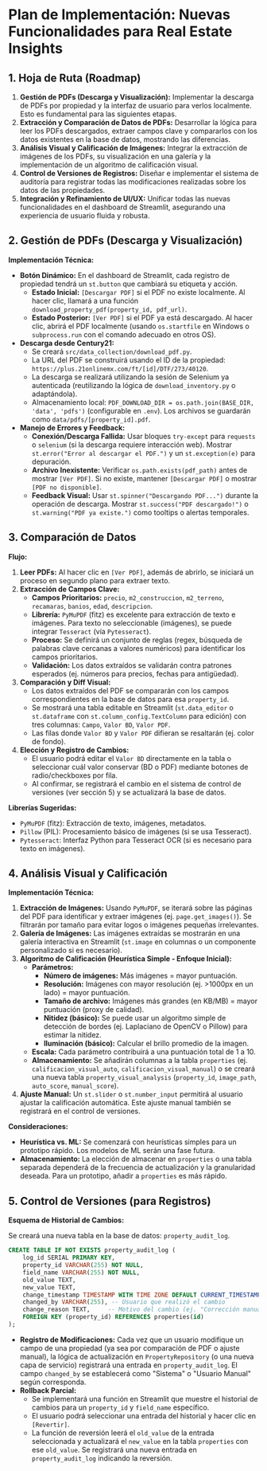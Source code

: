 # Plan de Implementación: Nuevas Funcionalidades para Real Estate Insights

## 1. Hoja de Ruta (Roadmap)

1.  **Gestión de PDFs (Descarga y Visualización):** Implementar la descarga de PDFs por propiedad y la interfaz de usuario para verlos localmente. Esto es fundamental para las siguientes etapas.
2.  **Extracción y Comparación de Datos de PDFs:** Desarrollar la lógica para leer los PDFs descargados, extraer campos clave y compararlos con los datos existentes en la base de datos, mostrando las diferencias.
3.  **Análisis Visual y Calificación de Imágenes:** Integrar la extracción de imágenes de los PDFs, su visualización en una galería y la implementación de un algoritmo de calificación visual.
4.  **Control de Versiones de Registros:** Diseñar e implementar el sistema de auditoría para registrar todas las modificaciones realizadas sobre los datos de las propiedades.
5.  **Integración y Refinamiento de UI/UX:** Unificar todas las nuevas funcionalidades en el dashboard de Streamlit, asegurando una experiencia de usuario fluida y robusta.

## 2. Gestión de PDFs (Descarga y Visualización)

**Implementación Técnica:**

*   **Botón Dinámico:** En el dashboard de Streamlit, cada registro de propiedad tendrá un `st.button` que cambiará su etiqueta y acción.
    *   **Estado Inicial:** `[Descargar PDF]` si el PDF no existe localmente. Al hacer clic, llamará a una función `download_property_pdf(property_id, pdf_url)`.
    *   **Estado Posterior:** `[Ver PDF]` si el PDF ya está descargado. Al hacer clic, abrirá el PDF localmente (usando `os.startfile` en Windows o `subprocess.run` con el comando adecuado en otros OS).
*   **Descarga desde Century21:**
    *   Se creará `src/data_collection/download_pdf.py`.
    *   La URL del PDF se construirá usando el ID de la propiedad: `https://plus.21onlinemx.com/ft/[id]/DTF/273/40120`.
    *   La descarga se realizará utilizando la sesión de Selenium ya autenticada (reutilizando la lógica de `download_inventory.py` o adaptándola).
    *   Almacenamiento local: `PDF_DOWNLOAD_DIR = os.path.join(BASE_DIR, 'data', 'pdfs')` (configurable en `.env`). Los archivos se guardarán como `data/pdfs/[property_id].pdf`.
*   **Manejo de Errores y Feedback:**
    *   **Conexión/Descarga Fallida:** Usar bloques `try-except` para `requests` o `selenium` (si la descarga requiere interacción web). Mostrar `st.error("Error al descargar el PDF.")` y un `st.exception(e)` para depuración.
    *   **Archivo Inexistente:** Verificar `os.path.exists(pdf_path)` antes de mostrar `[Ver PDF]`. Si no existe, mantener `[Descargar PDF]` o mostrar `[PDF no disponible]`.
    *   **Feedback Visual:** Usar `st.spinner("Descargando PDF...")` durante la operación de descarga. Mostrar `st.success("PDF descargado!")` o `st.warning("PDF ya existe.")` como tooltips o alertas temporales.

## 3. Comparación de Datos

**Flujo:**

1.  **Leer PDFs:** Al hacer clic en `[Ver PDF]`, además de abrirlo, se iniciará un proceso en segundo plano para extraer texto.
2.  **Extracción de Campos Clave:**
    *   **Campos Prioritarios:** `precio`, `m2_construccion`, `m2_terreno`, `recamaras`, `banios`, `edad`, `descripcion`.
    *   **Librería:** `PyMuPDF` (fitz) es excelente para extracción de texto e imágenes. Para texto no seleccionable (imágenes), se puede integrar `Tesseract` (vía `Pytesseract`).
    *   **Proceso:** Se definirá un conjunto de reglas (regex, búsqueda de palabras clave cercanas a valores numéricos) para identificar los campos prioritarios.
    *   **Validación:** Los datos extraídos se validarán contra patrones esperados (ej. números para precios, fechas para antigüedad).
3.  **Comparación y Diff Visual:**
    *   Los datos extraídos del PDF se compararán con los campos correspondientes en la base de datos para esa `property_id`.
    *   Se mostrará una tabla editable en Streamlit (`st.data_editor` o `st.dataframe` con `st.column_config.TextColumn` para edición) con tres columnas: `Campo`, `Valor BD`, `Valor PDF`.
    *   Las filas donde `Valor BD` y `Valor PDF` difieran se resaltarán (ej. color de fondo).
4.  **Elección y Registro de Cambios:**
    *   El usuario podrá editar el `Valor BD` directamente en la tabla o seleccionar cuál valor conservar (BD o PDF) mediante botones de radio/checkboxes por fila.
    *   Al confirmar, se registrará el cambio en el sistema de control de versiones (ver sección 5) y se actualizará la base de datos.

**Librerías Sugeridas:**

*   `PyMuPDF` (fitz): Extracción de texto, imágenes, metadatos.
*   `Pillow` (PIL): Procesamiento básico de imágenes (si se usa Tesseract).
*   `Pytesseract`: Interfaz Python para Tesseract OCR (si es necesario para texto en imágenes).

## 4. Análisis Visual y Calificación

**Implementación Técnica:**

1.  **Extracción de Imágenes:** Usando `PyMuPDF`, se iterará sobre las páginas del PDF para identificar y extraer imágenes (ej. `page.get_images()`). Se filtrarán por tamaño para evitar logos o imágenes pequeñas irrelevantes.
2.  **Galería de Imágenes:** Las imágenes extraídas se mostrarán en una galería interactiva en Streamlit (`st.image` en columnas o un componente personalizado si es necesario).
3.  **Algoritmo de Calificación (Heurística Simple - Enfoque Inicial):**
    *   **Parámetros:**
        *   **Número de imágenes:** Más imágenes = mayor puntuación.
        *   **Resolución:** Imágenes con mayor resolución (ej. >1000px en un lado) = mayor puntuación.
        *   **Tamaño de archivo:** Imágenes más grandes (en KB/MB) = mayor puntuación (proxy de calidad).
        *   **Nitidez (básico):** Se puede usar un algoritmo simple de detección de bordes (ej. Laplaciano de OpenCV o Pillow) para estimar la nitidez.
        *   **Iluminación (básico):** Calcular el brillo promedio de la imagen.
    *   **Escala:** Cada parámetro contribuirá a una puntuación total de 1 a 10.
    *   **Almacenamiento:** Se añadirán columnas a la tabla `properties` (ej. `calificacion_visual_auto`, `calificacion_visual_manual`) o se creará una nueva tabla `property_visual_analysis` (`property_id`, `image_path`, `auto_score`, `manual_score`).
4.  **Ajuste Manual:** Un `st.slider` o `st.number_input` permitirá al usuario ajustar la calificación automática. Este ajuste manual también se registrará en el control de versiones.

**Consideraciones:**

*   **Heurística vs. ML:** Se comenzará con heurísticas simples para un prototipo rápido. Los modelos de ML serán una fase futura.
*   **Almacenamiento:** La elección de almacenar en `properties` o una tabla separada dependerá de la frecuencia de actualización y la granularidad deseada. Para un prototipo, añadir a `properties` es más rápido.

## 5. Control de Versiones (para Registros)

**Esquema de Historial de Cambios:**

Se creará una nueva tabla en la base de datos: `property_audit_log`.

```sql
CREATE TABLE IF NOT EXISTS property_audit_log (
    log_id SERIAL PRIMARY KEY,
    property_id VARCHAR(255) NOT NULL,
    field_name VARCHAR(255) NOT NULL,
    old_value TEXT,
    new_value TEXT,
    change_timestamp TIMESTAMP WITH TIME ZONE DEFAULT CURRENT_TIMESTAMP,
    changed_by VARCHAR(255), -- Usuario que realizó el cambio
    change_reason TEXT,     -- Motivo del cambio (ej. "Corrección manual", "Actualización por PDF")
    FOREIGN KEY (property_id) REFERENCES properties(id)
);
```

*   **Registro de Modificaciones:** Cada vez que un usuario modifique un campo de una propiedad (ya sea por comparación de PDF o ajuste manual), la lógica de actualización en `PropertyRepository` (o una nueva capa de servicio) registrará una entrada en `property_audit_log`. El campo `changed_by` se establecerá como "Sistema" o "Usuario Manual" según corresponda.
*   **Rollback Parcial:**
    *   Se implementará una función en Streamlit que muestre el historial de cambios para un `property_id` y `field_name` específico.
    *   El usuario podrá seleccionar una entrada del historial y hacer clic en `[Revertir]`.
    *   La función de reversión leerá el `old_value` de la entrada seleccionada y actualizará el `new_value` en la tabla `properties` con ese `old_value`. Se registrará una nueva entrada en `property_audit_log` indicando la reversión.